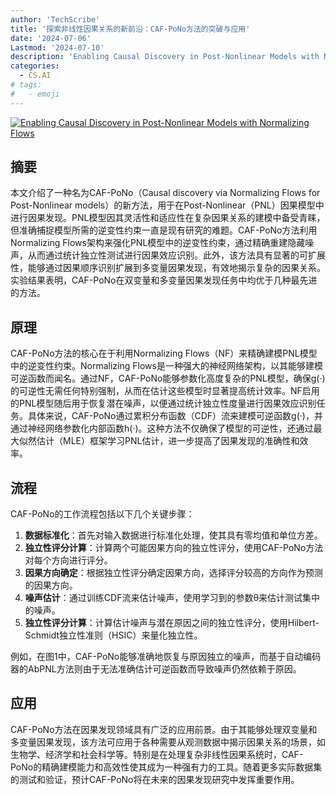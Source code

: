 ```yaml
---
author: 'TechScribe'
title: '探索非线性因果关系的新前沿：CAF-PoNo方法的突破与应用'
date: '2024-07-06'
Lastmod: '2024-07-10'
description: 'Enabling Causal Discovery in Post-Nonlinear Models with Normalizing Flows'
categories:
  - CS.AI
# tags:
#   - emoji
---
```


[![Enabling Causal Discovery in Post-Nonlinear Models with Normalizing Flows](https://arxiv-research-1301205113.cos.ap-guangzhou.myqcloud.com/images/2407.04980v1.pdf_0.jpg)](https://arxiv.org/abs/2407.04980v1)

## 摘要

本文介绍了一种名为CAF-PoNo（Causal discovery via Normalizing Flows for Post-Nonlinear models）的新方法，用于在Post-Nonlinear（PNL）因果模型中进行因果发现。PNL模型因其灵活性和适应性在复杂因果关系的建模中备受青睐，但准确捕捉模型所需的逆变性约束一直是现有研究的难题。CAF-PoNo方法利用Normalizing Flows架构来强化PNL模型中的逆变性约束，通过精确重建隐藏噪声，从而通过统计独立性测试进行因果效应识别。此外，该方法具有显著的可扩展性，能够通过因果顺序识别扩展到多变量因果发现，有效地揭示复杂的因果关系。实验结果表明，CAF-PoNo在双变量和多变量因果发现任务中均优于几种最先进的方法。<!--more-->

## 原理

CAF-PoNo方法的核心在于利用Normalizing Flows（NF）来精确建模PNL模型中的逆变性约束。Normalizing Flows是一种强大的神经网络架构，以其能够建模可逆函数而闻名。通过NF，CAF-PoNo能够参数化高度复杂的PNL模型，确保g(·)的可逆性无需任何特别强制，从而在估计这些模型时显著提高统计效率。NF启用的PNL模型随后用于恢复潜在噪声，以便通过统计独立性度量进行因果效应识别任务。具体来说，CAF-PoNo通过累积分布函数（CDF）流来建模可逆函数g(·)，并通过神经网络参数化内部函数h(·)。这种方法不仅确保了模型的可逆性，还通过最大似然估计（MLE）框架学习PNL估计，进一步提高了因果发现的准确性和效率。

## 流程

CAF-PoNo的工作流程包括以下几个关键步骤：
1. **数据标准化**：首先对输入数据进行标准化处理，使其具有零均值和单位方差。
2. **独立性评分计算**：计算两个可能因果方向的独立性评分，使用CAF-PoNo方法对每个方向进行评分。
3. **因果方向确定**：根据独立性评分确定因果方向，选择评分较高的方向作为预测的因果方向。
4. **噪声估计**：通过训练CDF流来估计噪声，使用学习到的参数θ来估计测试集中的噪声。
5. **独立性评分计算**：计算估计噪声与潜在原因之间的独立性评分，使用Hilbert-Schmidt独立性准则（HSIC）来量化独立性。

例如，在图1中，CAF-PoNo能够准确地恢复与原因独立的噪声，而基于自动编码器的AbPNL方法则由于无法准确估计可逆函数而导致噪声仍然依赖于原因。

## 应用

CAF-PoNo方法在因果发现领域具有广泛的应用前景。由于其能够处理双变量和多变量因果发现，该方法可应用于各种需要从观测数据中揭示因果关系的场景，如生物学、经济学和社会科学等。特别是在处理复杂非线性因果系统时，CAF-PoNo的精确建模能力和高效性使其成为一种强有力的工具。随着更多实际数据集的测试和验证，预计CAF-PoNo将在未来的因果发现研究中发挥重要作用。